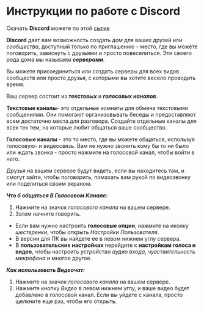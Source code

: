 # Инструкции по работе c Discord

Скачать __Discord__ можете по этой [сылке](https://discord.com/)

__Discord__ дает вам возможность создать _дом_ для ваших друзей или _сообщества_, доступный только по приглашению - место, где вы можете поговорить, зависнуть с друзьями и просто повеселиться. Эти своего рода дома мы называем ***серверами***.

Вы можете присоединиться или создать серверы для всех видов сообществ или просто друзья, с которыми вы хотите весело проводить время. 

Ваш сервер состоит из ***текстовых*** и ***голосовых каналов***. 

__Текстовые каналы__- это отдельные комнаты для обмена текстовыми сообщениями. Они помогают организовывать беседы и предоставляют всем достаточно места для разговора. Создайте отдельные каналы для всех тех тем, на которые любит общаться ваше сообщество.

__Голосовые каналы__ - это то место, где вы можете общаться, используя голосовую- и видеосвязь. Вам не нужно звонить кому бы то ни было или ждать звонка - просто нажмите на голосовой канал, чтобы войти в него.

Друзья на вашем сервере будут видеть, если вы находитесь там, и смогут зайти, чтобы поговорить, помахать вам рукой по видеозвонку или поделиться своим экраном.

***Что б общаться В Голосовом Канале:***

1. Нажмите на значок _голосового канала_ на вашем сервере.
2. Затем начните говорить.

- Если вам нужно настроить __голосовые опции__, нажмите на иконку _шестеренки_, чтобы открыть _Настройки Пользователя_. 
- В версии для ПК вы найдете ее в левом нижнем углу сервера. 
- В __пользовательских настройках__ перейдите к __настройкам голоса и видео__, чтобы настроить _устройство аудио входа_, _чувствительность микрофона_ и многое другое.

***Как использовать Видеочат:***

1. Нажмите на значок _голосового канала_ на вашем сервере.
2. Нажмите кнопку _Видео_ в левом нижнем углу, и ваше видео будет добавлено в голосовой канал. Если вы уйдете с канала, просто щелкните еще раз, чтобы его открыть.